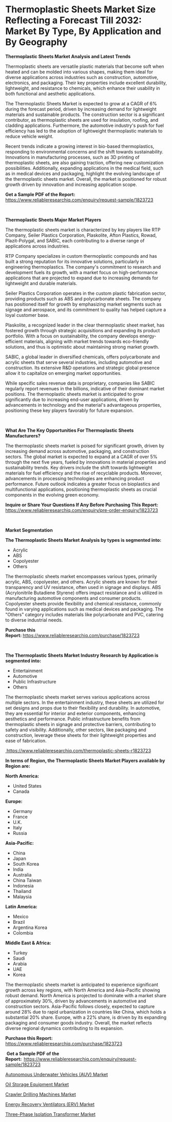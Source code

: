 <p><h1>Thermoplastic Sheets Market Size Reflecting a Forecast Till 2032: Market By Type, By Application and By Geography</h1></p><p><strong>Thermoplastic Sheets Market Analysis and Latest Trends</strong></p>
<p><p>Thermoplastic sheets are versatile plastic materials that become soft when heated and can be molded into various shapes, making them ideal for diverse applications across industries such as construction, automotive, electronics, and packaging. Their key properties include excellent durability, lightweight, and resistance to chemicals, which enhance their usability in both functional and aesthetic applications.</p><p>The Thermoplastic Sheets Market is expected to grow at a CAGR of 6% during the forecast period, driven by increasing demand for lightweight materials and sustainable products. The construction sector is a significant contributor, as thermoplastic sheets are used for insulation, roofing, and cladding applications. Furthermore, the automotive industry's push for fuel efficiency has led to the adoption of lightweight thermoplastic materials to reduce vehicle weight. </p><p>Recent trends indicate a growing interest in bio-based thermoplastics, responding to environmental concerns and the shift towards sustainability. Innovations in manufacturing processes, such as 3D printing of thermoplastic sheets, are also gaining traction, offering new customization possibilities. Additionally, expanding applications in the medical field, such as in medical devices and packaging, highlight the evolving landscape of the thermoplastic sheets market. Overall, the market is positioned for robust growth driven by innovation and increasing application scope.</p></p>
<p><strong>Get a Sample PDF of the Report:&nbsp;</strong> <a href="https://www.reliableresearchiq.com/enquiry/request-sample/1823723?utm_campaign=3071&utm_medium=2&utm_source=Github&utm_content=ia&utm_term=31032025&utm_id=thermoplastic-sheets">https://www.reliableresearchiq.com/enquiry/request-sample/1823723</a></p>
<p>&nbsp;</p>
<p><strong>Thermoplastic Sheets Major Market Players</strong></p>
<p><p>The thermoplastic sheets market is characterized by key players like RTP Company, Seiler Plastics Corporation, Plaskolite, Afton Plastics, Rowad, Plazit-Polygal, and SABIC, each contributing to a diverse range of applications across industries.</p><p>RTP Company specializes in custom thermoplastic compounds and has built a strong reputation for its innovative solutions, particularly in engineering thermoplastics. The company's commitment to research and development fuels its growth, with a market focus on high-performance applications that are projected to expand due to increasing demands for lightweight and durable materials.</p><p>Seiler Plastics Corporation operates in the custom plastic fabrication sector, providing products such as ABS and polycarbonate sheets. The company has positioned itself for growth by emphasizing market segments such as signage and aerospace, and its commitment to quality has helped capture a loyal customer base.</p><p>Plaskolite, a recognized leader in the clear thermoplastic sheet market, has fostered growth through strategic acquisitions and expanding its product portfolio. With a focus on sustainability, the company develops energy-efficient materials, aligning with market trends towards eco-friendly solutions, and thus is optimistic about maintaining strong market growth.</p><p>SABIC, a global leader in diversified chemicals, offers polycarbonate and acrylic sheets that serve several industries, including automotive and construction. Its extensive R&D operations and strategic global presence allow it to capitalize on emerging market opportunities.</p><p>While specific sales revenue data is proprietary, companies like SABIC regularly report revenues in the billions, indicative of their dominant market positions. The thermoplastic sheets market is anticipated to grow significantly due to increasing end-user applications, driven by advancements in technology and the material's advantageous properties, positioning these key players favorably for future expansion.</p></p>
<p>&nbsp;</p>
<p><strong>What Are The Key Opportunities For Thermoplastic Sheets Manufacturers?</strong></p>
<p><p>The thermoplastic sheets market is poised for significant growth, driven by increasing demand across automotive, packaging, and construction sectors. The global market is expected to expand at a CAGR of over 5% through the next five years, fueled by innovations in material properties and sustainability trends. Key drivers include the shift towards lightweight materials for fuel efficiency and the rise of recyclable products. Moreover, advancements in processing technologies are enhancing product performance. Future outlook indicates a greater focus on bioplastics and multifunctional applications, positioning thermoplastic sheets as crucial components in the evolving green economy.</p></p>
<p><strong>Inquire or Share Your Questions If Any Before Purchasing This Report:</strong> <a href="https://www.reliableresearchiq.com/enquiry/pre-order-enquiry/1823723?utm_campaign=3071&utm_medium=2&utm_source=Github&utm_content=ia&utm_term=31032025&utm_id=thermoplastic-sheets">https://www.reliableresearchiq.com/enquiry/pre-order-enquiry/1823723</a></p>
<p>&nbsp;</p>
<p><strong>Market Segmentation</strong></p>
<p><strong>The Thermoplastic Sheets Market Analysis by types is segmented into:</strong></p>
<p><ul><li>Acrylic</li><li>ABS</li><li>Copolyester</li><li>Others</li></ul></p>
<p><p>The thermoplastic sheets market encompasses various types, primarily acrylic, ABS, copolyester, and others. Acrylic sheets are known for their transparency and UV resistance, often used in signage and displays. ABS (Acrylonitrile Butadiene Styrene) offers impact resistance and is utilized in manufacturing automotive components and consumer products. Copolyester sheets provide flexibility and chemical resistance, commonly found in varying applications such as medical devices and packaging. The "Others" category includes materials like polycarbonate and PVC, catering to diverse industrial needs.</p></p>
<p><strong>Purchase this Report:&nbsp;</strong><a href="https://www.reliableresearchiq.com/purchase/1823723?utm_campaign=3071&utm_medium=2&utm_source=Github&utm_content=ia&utm_term=31032025&utm_id=thermoplastic-sheets">https://www.reliableresearchiq.com/purchase/1823723</a></p>
<p>&nbsp;</p>
<p><strong>The Thermoplastic Sheets Market Industry Research by Application is segmented into:</strong></p>
<p><ul><li>Entertainment</li><li>Automotive</li><li>Public Infrastructure</li><li>Others</li></ul></p>
<p><p>The thermoplastic sheets market serves various applications across multiple sectors. In the entertainment industry, these sheets are utilized for set designs and props due to their flexibility and durability. In automotive, they are essential for interior and exterior components, enhancing aesthetics and performance. Public infrastructure benefits from thermoplastic sheets in signage and protective barriers, contributing to safety and visibility. Additionally, other sectors, like packaging and construction, leverage these sheets for their lightweight properties and ease of fabrication.</p></p>
<p><a href="https://www.reliableresearchiq.com/thermoplastic-sheets-r1823723?utm_campaign=3071&utm_medium=2&utm_source=Github&utm_content=ia&utm_term=31032025&utm_id=thermoplastic-sheets">&nbsp;https://www.reliableresearchiq.com/thermoplastic-sheets-r1823723</a></p>
<p><strong>In terms of Region, the Thermoplastic Sheets Market Players available by Region are:</strong></p>
<p>
    <p> <strong> North America: </strong>
        <ul>
            <li>United States</li>
            <li>Canada</li>
        </ul>
        </p> 
    <p> <strong> Europe: </strong>
        <ul>
            <li>Germany</li>
            <li>France</li>
            <li>U.K.</li>
            <li>Italy</li>
            <li>Russia</li>
        </ul>
        </p> 
    <p> <strong> Asia-Pacific: </strong>
        <ul>
            <li>China</li>
            <li>Japan</li>
            <li>South Korea</li>
            <li>India</li>
            <li>Australia</li>
            <li>China Taiwan</li>
            <li>Indonesia</li>
            <li>Thailand</li>
            <li>Malaysia</li>
        </ul>
        </p> 
    <p> <strong> Latin America: </strong>
        <ul>
            <li>Mexico</li>
            <li>Brazil</li>
            <li>Argentina Korea</li>
            <li>Colombia</li>
        </ul>
        </p> 
    <p> <strong> Middle East & Africa: </strong>
        <ul>
            <li>Turkey</li>
            <li>Saudi</li>
            <li>Arabia</li>
            <li>UAE</li>
            <li>Korea</li>
        </ul>
    </p>
    </p>
<p><p>The thermoplastic sheets market is anticipated to experience significant growth across key regions, with North America and Asia-Pacific showing robust demand. North America is projected to dominate with a market share of approximately 30%, driven by advancements in automotive and construction sectors. Asia-Pacific follows closely, expected to capture around 28% due to rapid urbanization in countries like China, which holds a substantial 20% share. Europe, with a 22% share, is driven by its expanding packaging and consumer goods industry. Overall, the market reflects diverse regional dynamics contributing to its expansion.</p></p>
<p><strong>Purchase this Report: </strong><a href="https://www.reliableresearchiq.com/purchase/1823723?utm_campaign=3071&utm_medium=2&utm_source=Github&utm_content=ia&utm_term=31032025&utm_id=thermoplastic-sheets">https://www.reliableresearchiq.com/purchase/1823723</a></p>
<p>&nbsp;<strong>Get a Sample PDF of the Report:&nbsp;&nbsp;</strong><a href="https://www.reliableresearchiq.com/enquiry/request-sample/1823723?utm_campaign=3071&utm_medium=2&utm_source=Github&utm_content=ia&utm_term=31032025&utm_id=thermoplastic-sheets">https://www.reliableresearchiq.com/enquiry/request-sample/1823723</a></p>
<p><strong></strong></p>
<p><p><a href="https://www.linkedin.com/pulse/analyzing-autonomous-underwater-vehicles-auv-market-trends-size-0ntae?utm_campaign=3071&utm_medium=2&utm_source=Github&utm_content=ia&utm_term=31032025&utm_id=thermoplastic-sheets">Autonomous Underwater Vehicles (AUV) Market</a></p><p><a href="https://www.linkedin.com/pulse/state-oil-storage-equipment-market-projected-growth-cagr-x1kye?utm_campaign=3071&utm_medium=2&utm_source=Github&utm_content=ia&utm_term=31032025&utm_id=thermoplastic-sheets">Oil Storage Equipment Market</a></p><p><a href="https://www.linkedin.com/pulse/crawler-drilling-machines-market-in-depth-report-size-share-strong-4in8e?utm_campaign=3071&utm_medium=2&utm_source=Github&utm_content=ia&utm_term=31032025&utm_id=thermoplastic-sheets">Crawler Drilling Machines Market</a></p><p><a href="https://www.linkedin.com/pulse/energy-recovery-ventilators-erv-market-2025-2032-analyzing-size-lhbxe?utm_campaign=3071&utm_medium=2&utm_source=Github&utm_content=ia&utm_term=31032025&utm_id=thermoplastic-sheets">Energy Recovery Ventilators (ERV) Market</a></p><p><a href="https://www.linkedin.com/pulse/three-phase-isolation-transformer-market-evolution-139-wonze?utm_campaign=3071&utm_medium=2&utm_source=Github&utm_content=ia&utm_term=31032025&utm_id=thermoplastic-sheets">Three-Phase Isolation Transformer Market</a></p></p>